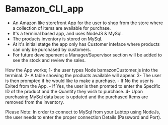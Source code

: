 # Bamazon_CLI_app

- An Amazon like storefront App for the user to shop from the store where a collection of items are available for purchase.
- It's a terminal based app, and uses NodeJS & MySql.
- The products inventory is stored on MySql.
- At it's initial statge the app only has Customer inteface where products can only be purchased by customers.
- For future developement a Manager/Supervisor section will be added to see the stock and review the sales.


How the App works;
1- the user types Node bamazonCustomer.js into the terminal.
2- A table showing the products available will appear.
3- The user is then prompted if he would like to make a purchase.
    - If No the user is Exited from the App.
    - If Yes, the user is then promted to enter the Specific ID of the product and the Quantity they wish to purchase.
4- Upon purchasing MySql data base is updated and the purchased Items are removed from the inventory.

Please Note: In order to connect to MySql from your Labtop using NodeJs, the user needs to enter the proper connection Details (Password and Port).

